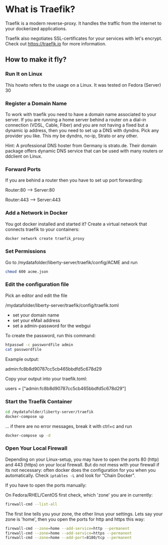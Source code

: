 # What is Traefik?

Traefik is a modern reverse-proxy. It handles the traffic from the internet to your dockerized applications.

Traefik also negotiates SSL-certificates for your services with let's encrypt.
Check out <https://traefik.io> for more information.

## How to make it fly?

### Run It on Linux

This howto refers to the usage on a Linux. It was tested on Fedora (Server) 30

### Register a Domain Name

To work with traefik you need to have a domain name associated to your server. If you are running a home server behind a router on a dial-in connection (VDSL, Cable, Fiber) and you are not having a fixed but a dynamic ip address, then you need to set up a DNS with dyndns. Pick any provider you like. This my be dyndns, no-ip, Strato or any other.

Hint: A professional DNS hoster from Germany is strato.de. Their domain package offers dynamic DNS service that can be used with many routers or ddclient on Linux.

### Forward Ports

If you are behind a router then you have to set up port forwarding:

Router:80 --> Server:80

Router:443 --> Server:443

### Add a Network in Docker

You got docker installed and started it? Create a virtual network that connects traefik to your containers:

```bash
docker network create traefik_proxy
```

### Set Permissions

Go to /mydatafolder/liberty-server/traefik/config/ACME and run

```bash
chmod 600 acme.json
```

### Edit the configuration file

Pick an editor and edit the file

/mydatafolder/liberty-server/traefik/config/traefik.toml

* set your domain name
* set your eMail address
* set a admin-password for the webgui

To create the password, run this command:

```bash
htpasswd -c passwordfile admin
cat passwordfile
```

Example output:

admin:fc8b8d90787cc5cb465bbdfd5c678d29

Copy your output into your traefik.toml:

users = ["admin:fc8b8d90787cc5cb465bbdfd5c678d29"]

### Start the Traefik Container

```bash
cd /mydatafolder/liberty-server/traefik
docker-compose up
```

... if there are no error messages, break it with ctrl+c and run

```bash
docker-compose up -d
```

### Open Your Local Firewall

Depending on your Linux-setup, you may have to open the ports 80 (http) and 443 (https) on your local firewall. But do not mess with your firewall if its not necessary: often docker does the configuration for you when you automatically. Check ```iptables -L``` and look for "Chain Docker".

If you have to open the ports manually:

On Fedora/RHEL/CentOS first check, which 'zone' you are in currently:

```bash
firewall-cmd --list-all
```

The first line tells you your zone, the other linus your settings. Lets say your zone is 'home', then you open the ports for http and https this way:

```bash
firewall-cmd --zone=home --add-service=http --permanent
firewall-cmd --zone=home --add-service=https --permanent
firewall-cmd --zone=home --add-port=8180/tcp --permanent

```
